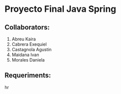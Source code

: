 # Proyecto Final Java Spring


## Collaborators:

1. Abreu Kaira
2. Cabrera Exequiel
3. Castagnola Agustin
4. Maidana Ivan
5. Morales Daniela

## Requeriments:
hr
